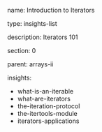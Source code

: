 name: Introduction to Iterators

type: insights-list

description: Iterators 101

section: 0

parent: arrays-ii

insights:
  - what-is-an-iterable
  - what-are-iterators
  - the-iteration-protocol
  - the-itertools-module
  - iterators-applications
